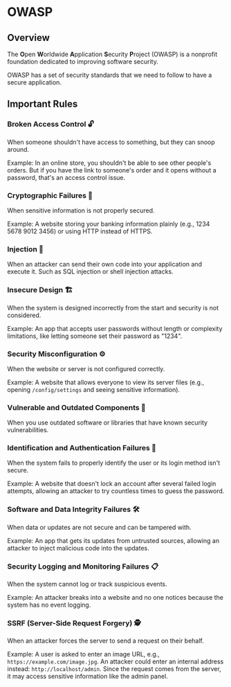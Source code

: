 # OWASP

## Overview

The **O**pen **W**orldwide **A**pplication **S**ecurity **P**roject (OWASP) is a nonprofit foundation dedicated to improving software security.

OWASP has a set of security standards that we need to follow to have a secure application.

## Important Rules

### Broken Access Control 🔓

When someone shouldn't have access to something, but they can snoop around.

Example: In an online store, you shouldn't be able to see other people's orders. But if you have the link to someone's order and it opens without a password, that's an access control issue.

### Cryptographic Failures 🔐

When sensitive information is not properly secured.

Example: A website storing your banking information plainly (e.g., 1234 5678 9012 3456) or using HTTP instead of HTTPS.

### Injection 💉

When an attacker can send their own code into your application and execute it.
Such as SQL injection or shell injection attacks.

### Insecure Design 🏗️

When the system is designed incorrectly from the start and security is not considered.

Example: An app that accepts user passwords without length or complexity limitations, like letting someone set their password as "1234".

### Security Misconfiguration ⚙️

When the website or server is not configured correctly.

Example: A website that allows everyone to view its server files (e.g., opening `/config/settings` and seeing sensitive information).

### Vulnerable and Outdated Components 🧩

When you use outdated software or libraries that have known security vulnerabilities.

### Identification and Authentication Failures 🔑

When the system fails to properly identify the user or its login method isn't secure.

Example: A website that doesn't lock an account after several failed login attempts, allowing an attacker to try countless times to guess the password.

### Software and Data Integrity Failures 🛠️

When data or updates are not secure and can be tampered with.

Example: An app that gets its updates from untrusted sources, allowing an attacker to inject malicious code into the updates.

### Security Logging and Monitoring Failures 📋

When the system cannot log or track suspicious events.

Example: An attacker breaks into a website and no one notices because the system has no event logging.

### SSRF (Server-Side Request Forgery) 🕵️

When an attacker forces the server to send a request on their behalf.

Example: A user is asked to enter an image URL, e.g., `https://example.com/image.jpg`.
An attacker could enter an internal address instead: `http://localhost/admin`.
Since the request comes from the server, it may access sensitive information like the admin panel.
